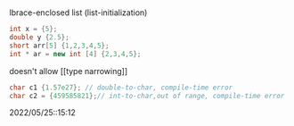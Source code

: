 # 
lbrace-enclosed list (list-initialization)

```c++
int x = {5};
double y {2.5};
short arr[5] {1,2,3,4,5};
int * ar = new int [4] {2,3,4,5};
```

doesn't allow [[type narrowing]]
```c++
char c1 {1.57e27}; // double-to-char, compile-time error  
char c2 = {459585821};// int-to-char,out of range, compile-time error
```

2022/05/25::15:12
